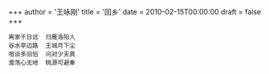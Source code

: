 +++
author = '王咏刚'
title = '回乡'
date = 2010-02-15T00:00:00
draft = false
+++

<div class="poem">

```
离家千日远  归雁洛阳人
谷水亭边路  王城月下尘
喧谈多旧俗  问对少天真
澹荡心无地  桃源可避秦
```

</div>
